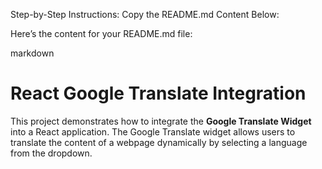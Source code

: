 Step-by-Step Instructions:
Copy the README.md Content Below:

Here’s the content for your README.md file:

markdown

# React Google Translate Integration

This project demonstrates how to integrate the **Google Translate Widget** into a React application. The Google Translate widget allows users to translate the content of a webpage dynamically by selecting a language from the dropdown.
